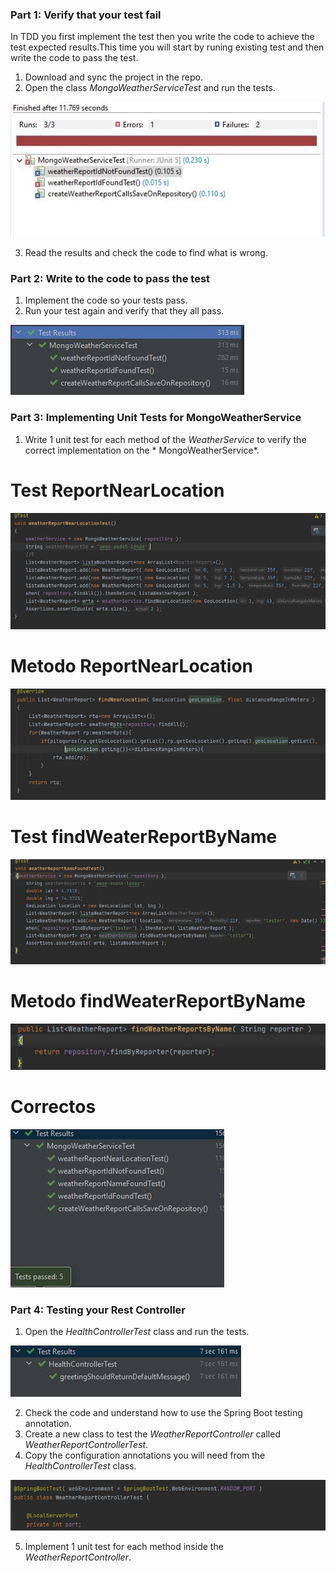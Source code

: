 
### Part 1: Verify that your test fail

In TDD you first implement the test then you write the code to achieve the test expected results.This time you will
start by runing existing test and then write the code to pass the test.

1. Download and sync the project in the repo.
2. Open the class *MongoWeatherServiceTest* and run the tests.

![](img/1.JPG)

3. Read the results and check the code to find what is wrong.

### Part 2: Write to the code to pass the test

1. Implement the code so your tests pass.
2. Run your test again and verify that they all pass.

![](img/6.JPG)

### Part 3: Implementing  Unit Tests for MongoWeatherService

1. Write 1 unit test for each method of the *WeatherService* to verify the correct implementation on the *
   MongoWeatherService*.

# Test ReportNearLocation

![](img/10.JPG)

# Metodo ReportNearLocation

![](img/9.JPG)

# Test findWeaterReportByName

![](img/7.JPG)

# Metodo findWeaterReportByName

![](img/8.JPG)

# Correctos

![](img/11.JPG)


### Part 4: Testing your Rest Controller

1. Open the *HealthControllerTest* class and run the tests.

![](img/12.JPG)

2. Check the code and understand how to use the Spring Boot testing annotation.
3. Create a new class to test the *WeatherReportController* called *WeatherReportControllerTest*.
4. Copy the configuration annotations you will need from the *HealthControllerTest* class.

![](img/13.JPG)

5. Implement 1 unit test for each method inside the *WeatherReportController*.
